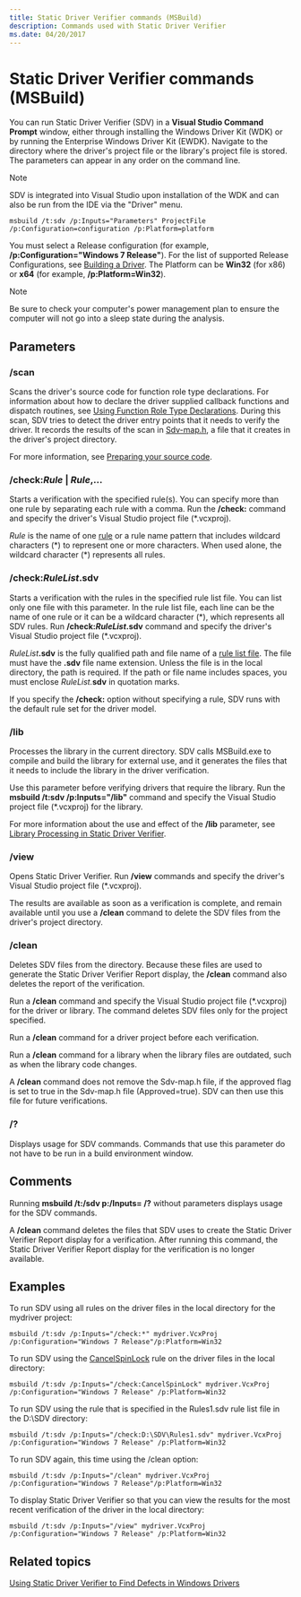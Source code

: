 ```yaml
---
title: Static Driver Verifier commands (MSBuild)
description: Commands used with Static Driver Verifier
ms.date: 04/20/2017
---
```


# Static Driver Verifier commands (MSBuild)

You can run Static Driver Verifier (SDV) in a **Visual Studio Command Prompt** window, either through installing the Windows Driver Kit (WDK) or by running the Enterprise Windows Driver Kit (EWDK). Navigate to the directory where the driver's project file or the library's project file is stored. The parameters can appear in any order on the command line.

>[!NOTE]
>SDV is integrated into Visual Studio upon installation of the WDK and can also be run from the IDE via the "Driver" menu.

```command
msbuild /t:sdv /p:Inputs="Parameters" ProjectFile /p:Configuration=configuration /p:Platform=platform
```

You must select a Release configuration (for example, **/p:Configuration="Windows 7 Release"**). For the list of supported Release Configurations, see [Building a Driver](../develop/building-a-driver.md). The Platform can be **Win32** (for x86) or **x64** (for example, **/p:Platform=Win32**).

>[!NOTE]
>Be sure to check your computer's power management plan to ensure the computer will not go into a sleep state during the analysis.

## Parameters

### /**scan**

Scans the driver's source code for function role type declarations. For information about how to declare the driver supplied callback functions and dispatch routines, see [Using Function Role Type Declarations](using-function-role-type-declarations.md). During this scan, SDV tries to detect the driver entry points that it needs to verify the driver. It records the results of the scan in [Sdv-map.h](sdv-map-h.md), a file that it creates in the driver's project directory.

For more information, see [Preparing your source code](using-static-driver-verifier-to-find-defects-in-drivers.md#preparing-your-source-code).

### **/check:**<em>Rule</em> | *Rule*,...  

Starts a verification with the specified rule(s). You can specify more than one rule by separating each rule with a comma. Run the **/check:** command and specify the driver's Visual Studio project file (\*.vcxproj).

*Rule* is the name of one [rule](static-driver-verifier-rule.md) or a rule name pattern that includes wildcard characters (\*) to represent one or more characters. When used alone, the wildcard character (\*) represents all rules.

### **/check:*RuleList*.sdv**

Starts a verification with the rules in the specified rule list file. You can list only one file with this parameter. In the rule list file, each line can be the name of one rule or it can be a wildcard character (\*), which represents all SDV rules.  Run **/check:*RuleList*.sdv** command and specify the driver's Visual Studio project file (\*.vcxproj).

<em>RuleList</em>**.sdv** is the fully qualified path and file name of a [rule list file](static-driver-verifier-rule-list-file.md). The file must have the **.sdv** file name extension. Unless the file is in the local directory, the path is required. If the path or file name includes spaces, you must enclose <em>RuleList.</em>**sdv** in quotation marks.

If you specify the **/check:** option without specifying a rule, SDV runs with the default rule set for the driver model.

### **/lib**

Processes the library in the current directory. SDV calls MSBuild.exe to compile and build the library for external use, and it generates the files that it needs to include the library in the driver verification.

Use this parameter before verifying drivers that require the library. Run the **msbuild /t:sdv /p:Inputs="/lib"** command and specify the Visual Studio project file (\*.vcxproj) for the library.

For more information about the use and effect of the **/lib** parameter, see [Library Processing in Static Driver Verifier](library-processing-in-static-driver-verifier.md).

### **/view**

Opens Static Driver Verifier. Run **/view** commands and specify the driver's Visual Studio project file (\*.vcxproj).

The results are available as soon as a verification is complete, and remain available until you use a **/clean** command to delete the SDV files from the driver's project directory.

### **/clean**

Deletes SDV files from the directory. Because these files are used to generate the Static Driver Verifier Report display, the **/clean** command also deletes the report of the verification.

Run a **/clean** command and specify the Visual Studio project file (\*.vcxproj) for the driver or library. The command deletes SDV files only for the project specified.

Run a **/clean** command for a driver project before each verification.

Run a **/clean** command for a library when the library files are outdated, such as when the library code changes.

A **/clean** command does not remove the Sdv-map.h file, if the approved flag is set to true in the Sdv-map.h file (Approved=true). SDV can then use this file for future verifications.

### **/?**

Displays usage for SDV commands. Commands that use this parameter do not have to be run in a build environment window.

## Comments

Running **msbuild /t:/sdv p:/Inputs= /?** without parameters displays usage for the SDV commands.

A **/clean** command deletes the files that SDV uses to create the Static Driver Verifier Report display for a verification. After running this command, the Static Driver Verifier Report display for the verification is no longer available.

## Examples

To run SDV using all rules on the driver files in the local directory for the mydriver project:

```command
msbuild /t:sdv /p:Inputs="/check:*" mydriver.VcxProj /p:Configuration="Windows 7 Release"/p:Platform=Win32
```

To run SDV using the [CancelSpinLock](./wdm-cancelspinlock.md) rule on the driver files in the local directory:

```command
msbuild /t:sdv /p:Inputs="/check:CancelSpinLock" mydriver.VcxProj /p:Configuration="Windows 7 Release" /p:Platform=Win32
```

To run SDV using the rule that is specified in the Rules1.sdv rule list file in the D:\\SDV directory:

```command
msbuild /t:sdv /p:Inputs="/check:D:\SDV\Rules1.sdv" mydriver.VcxProj /p:Configuration="Windows 7 Release" /p:Platform=Win32
```

To run SDV again, this time using the /clean option:

```command
msbuild /t:sdv /p:Inputs="/clean" mydriver.VcxProj /p:Configuration="Windows 7 Release"/p:Platform=Win32
```

To display Static Driver Verifier so that you can view the results for the most recent verification of the driver in the local directory:

```command
msbuild /t:sdv /p:Inputs="/view" mydriver.VcxProj /p:Configuration="Windows 7 Release" /p:Platform=Win32
```

## Related topics

[Using Static Driver Verifier to Find Defects in Windows Drivers](using-static-driver-verifier-to-find-defects-in-drivers.md)
